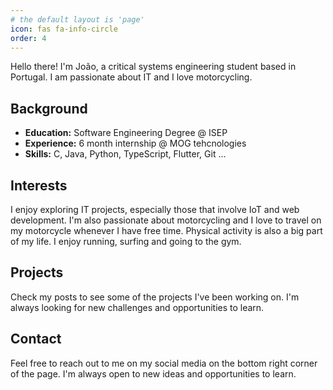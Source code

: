 ```yaml
---
# the default layout is 'page'
icon: fas fa-info-circle
order: 4
---
```


Hello there! I'm João, a critical systems engineering student based in Portugal. I am passionate about IT and I love motorcycling.

## Background
- **Education:** Software Engineering Degree @ ISEP
- **Experience:** 6 month internship @ MOG tehcnologies
- **Skills:** C, Java, Python, TypeScript, Flutter, Git ...

## Interests
I enjoy exploring IT projects, especially those that involve IoT and web development. I'm also passionate about motorcycling and I love to travel on my motorcycle whenever I have free time. Physical activity is also a big part of my life. I enjoy running, surfing and going to the gym.

## Projects
Check my posts to see some of the projects I've been working on. I'm always looking for new challenges and opportunities to learn.

## Contact
Feel free to reach out to me on my social media on the bottom right corner of the page. I'm always open to new ideas and opportunities to learn.


